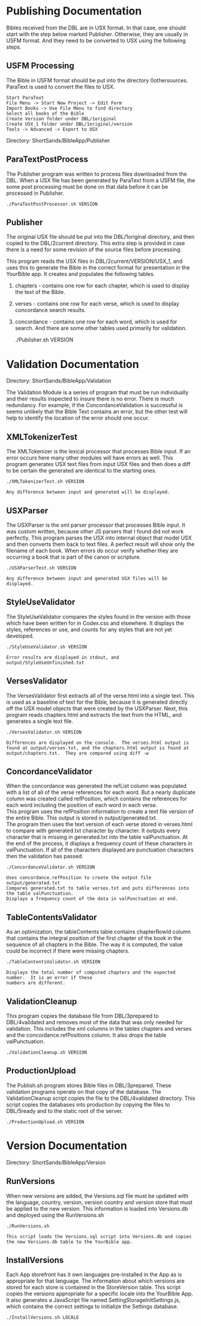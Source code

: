 Publishing Documentation
========================

Bibles received from the DBL are in USX format.  In that case, one should start with the step below marked Publisher.  Otherwise, they are
usually in USFM format.  And they need to be converted to USX using the following steps.

USFM Processing
---------------

The Bible in USFM format should be put into the directory 0othersources.  ParaText is used to convert the files to USX.
	
	Start ParaText
	File Menu -> Start New Project -> Edit Form
	Import Books -> Use File Menu to find directory
	Select all books of the Bible
	Create Version folder under DBL/1original
	Create USX_1 folder under DBL/1original/version
	Tools -> Advanced -> Export to USX

Directory: ShortSands/BibleApp/Publisher

ParaTextPostProcess
-------------------

The Publisher program was written to process files downloaded from the DBL.  When a USX file has been generated by ParaText from a USFM file, the
some post processing must be done on that data before it can be processed in Publisher.

	./ParaTextPostProcessor.sh VERSION

Publisher
---------

The original USX file should be put into the DBL/1original directory, and then copied to the DBL/2current directory.  This extra step is provided
in case there is a need for some revision of the source files before processing.

This program reads the USX files in DBL/2current/VERSION/USX_1, and uses this to generate the Bible in the correct format for presentation in the
YourBible app.  It creates and populates the following tables.
1. chapters - contains one row for each chapter, which is used to display the text of the Bible.
2. verses - contains one row for each verse, which is used to display concordance search results.
3. concordance - contains one row for each word, which is used for search.
And there are some other tables used primarily for validation.

	./Publisher.sh VERSION


Validation Documentation
========================

Directory: ShortSands/BibleApp/Validation

The Validation Module is a series of program that must be run individually and their results inspected to insure there is no error.
There is much redundancy.  For example, if the ConcordanceValidation is successful is seems unlikely that the Bible Text contains an error,
but the other test will help to identify the location of the error should one occur.

XMLTokenizerTest
----------------

The XMLTokenizer is the lexical processor that processes Bible input.  If an error occurs here many other modules will have errors as well.
This program generates USX text files from input USX files and then does a diff to be certain the generated are identical to the starting ones.

	./XMLTokenizerTest.sh VERSION
	
	Any difference between input and generated will be displayed.
	
USXParser
---------

The USXParser is the xml parser processor that processes Bible input.  It was custom written, because other JS parsers that I found did not work
perfectly.  This program parses the USX into internal object that model USX and then converts them back to text files.  A perfect result will
show only the filename of each book.  When errors do occur verify whether they are occurring a book that is part of the canon or scripture.

	./USXParserTest.sh VERSION
	
	Any difference between input and generated USX files will be displayed.
	
StyleUseValidator
-----------------

The StyleUseValidator compares the styles found in the version with those which have been written for in Codex.css and elsewhere.
It displays the styles, references or use, and counts for any styles that are not yet developed.

	./StyleUseValidator.sh VERSION
	
	Error results are displayed in stdout, and output/StyleUseUnfinished.txt
	
VersesValidator
---------------

The VersesValidator first extracts all of the verse.html into a single text.  This is used as a baseline of 
text for the Bible, because it is generated directly off the USX model objects that were created by the USXParser.  Next, this program reads chapters.html and extracts
the text from the HTML, and generates a single text file.

	./VersesValidator.sh VERSION
	
	Differences are displayed on the console.  The verses.html output is found at output/verses.txt, and the chapters.html output is found at
	output/chapters.txt.  They are compared using diff -w
	

ConcordanceValidator
--------------------

When the concordance was generated the refList column was populated with a list of all of the verse references for each word.  But a nearly duplicate column
was created called refPosition, which contains the references for each word including the position of each word in each verse.  
This program uses the refPosition information to create a text file version of the entire Bible.  This output is stored in output/generated.txt.  
The program then uses the text version of each verse stored in verses.html to compare with generated.txt character by character.  It outputs every 
character that is missing in generated.txt into the table valPunctuation.  At the end of the process, it displays a frequency count
of these characters in valPunctuation.  If all of the characters displayed are punctuation characters then the validation has passed.

	./ConcordanceValidator.sh VERSION
	
	Uses concordance.refPosition to create the output file output/generated.txt
	Compares generated.txt to table verses.txt and puts differences into the table valPunctuation.
	Displays a frequency count of the data in valPunctuation at end.
	
TableContentsValidator
----------------------

As an optimization, the tableContents table contains chapterRowId column that contains the integral
position of the first chapter of the book in the sequence of all chapters in the Bible.  The way it
is computed, the value could be incorrect if there were missing chapters.

	./TableContentsValidator.sh VERSION
	
	Displays the total number of computed chapters and the expected number.  It is an error if these
	numbers are different.
	
ValidationCleanup
-----------------

This program copies the database file from DBL/3prepared to DBL/4validated and removes most of the data that was only needed for validation.  This includes
the xml columns in the tables chapters and verses and the concordance.refPositions column.  It also drops the table valPunctuation.

	./ValidationCleanup.sh VERSION
	
ProductionUpload
----------------

The Publish.sh program stores Bible files in DBL/3prepared.  These validation programs operate on that copy of the database.  The ValidationCleanup script
copies the file to the DBL/4validated directory.  This script copies the databases into production by copying the files to DBL/5ready and to the static root
of the server.

	./ProductionUpload.sh VERSION
	
Version Documentation
=====================

Directory: ShortSands/BibleApp/Version

RunVersions
-----------

When new versions are added, the Versions.sql file must be updated with the language, country, version, version country and version store that must be applied to the new version.  This information is loaded into Versions.db and deployed using the RunVersions.sh

	./RunVersions.sh
	
	This script loads the Versions.sql script into Versions.db and copies the new Versions.db table to the YourBible app.
	
InstallVersions
---------------

Each App storefront has it own languages pre-installed in the App as is appropriate for that language.  The information about which versions are stored for each store is contained in the StoreVersion table.  This script copies the versions appropriate for a specific locale into the YourBible App.  It also generates a JavaScript file named SettingStorageInitSettings.js, which contains the correct settings to initialize the Settings database.

	./InstallVersions.sh LOCALE

